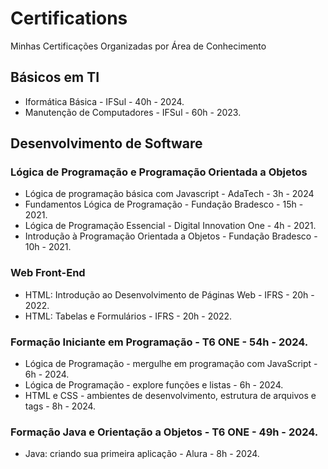 # Certifications
 Minhas Certificações Organizadas por Área de Conhecimento

## Básicos em TI
- Iformática Básica - IFSul - 40h - 2024.
- Manutenção de Computadores - IFSul - 60h - 2023.

## Desenvolvimento de Software

### Lógica de Programação e Programação Orientada a Objetos
- Lógica de programação básica com Javascript - AdaTech - 3h - 2024
- Fundamentos Lógica de Programação - Fundação Bradesco - 15h - 2021.
- Lógica de Programação Essencial - Digital Innovation One - 4h - 2021.
- Introdução à Programação Orientada a Objetos - Fundação Bradesco - 10h - 2021.
  
 ### Web Front-End
- HTML: Introdução ao Desenvolvimento de Páginas Web - IFRS - 20h - 2022.
- HTML: Tabelas e Formulários - IFRS - 20h - 2022.
  
### Formação Iniciante em Programação - T6 ONE - 54h - 2024.
- Lógica de Programação - mergulhe em programação com JavaScript - 6h - 2024.
- Lógica de Programação - explore funções e listas - 6h - 2024.
- HTML e CSS - ambientes de desenvolvimento, estrutura de arquivos e tags - 8h - 2024.

### Formação Java e Orientação a Objetos - T6 ONE - 49h - 2024.
- Java: criando sua primeira aplicação - Alura - 8h - 2024.
